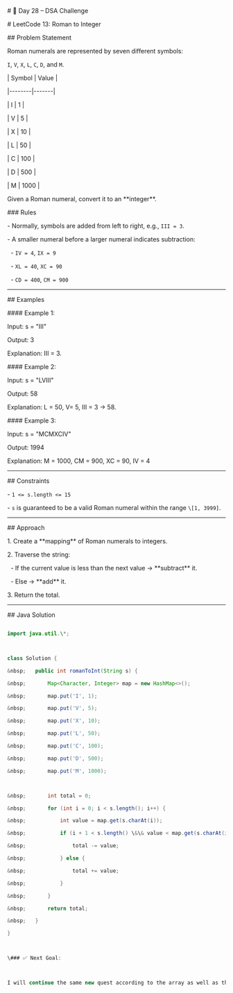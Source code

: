 \# 🚀 Day 28 – DSA Challenge



\# LeetCode 13: Roman to Integer



\## Problem Statement

Roman numerals are represented by seven different symbols:  

`I`, `V`, `X`, `L`, `C`, `D`, and `M`.



| Symbol | Value |

|--------|-------|

| I      | 1     |

| V      | 5     |

| X      | 10    |

| L      | 50    |

| C      | 100   |

| D      | 500   |

| M      | 1000  |



Given a Roman numeral, convert it to an \*\*integer\*\*.



\### Rules

\- Normally, symbols are added from left to right, e.g., `III = 3`.

\- A smaller numeral before a larger numeral indicates subtraction:  

&nbsp; - `IV = 4`, `IX = 9`  

&nbsp; - `XL = 40`, `XC = 90`  

&nbsp; - `CD = 400`, `CM = 900`



---



\## Examples



\#### Example 1:

Input: s = "III"

Output: 3

Explanation: III = 3.





\#### Example 2:

Input: s = "LVIII"

Output: 58

Explanation: L = 50, V= 5, III = 3 → 58.





\#### Example 3:

Input: s = "MCMXCIV"

Output: 1994

Explanation: M = 1000, CM = 900, XC = 90, IV = 4





---



\## Constraints

\- `1 <= s.length <= 15`

\- `s` is guaranteed to be a valid Roman numeral within the range `\[1, 3999]`.



---



\## Approach

1\. Create a \*\*mapping\*\* of Roman numerals to integers.

2\. Traverse the string:

&nbsp;  - If the current value is less than the next value → \*\*subtract\*\* it.

&nbsp;  - Else → \*\*add\*\* it.

3\. Return the total.



---



\## Java Solution

```java

import java.util.\*;



class Solution {

&nbsp;   public int romanToInt(String s) {

&nbsp;       Map<Character, Integer> map = new HashMap<>();

&nbsp;       map.put('I', 1);

&nbsp;       map.put('V', 5);

&nbsp;       map.put('X', 10);

&nbsp;       map.put('L', 50);

&nbsp;       map.put('C', 100);

&nbsp;       map.put('D', 500);

&nbsp;       map.put('M', 1000);



&nbsp;       int total = 0;

&nbsp;       for (int i = 0; i < s.length(); i++) {

&nbsp;           int value = map.get(s.charAt(i));

&nbsp;           if (i + 1 < s.length() \&\& value < map.get(s.charAt(i + 1))) {

&nbsp;               total -= value;

&nbsp;           } else {

&nbsp;               total += value;

&nbsp;           }

&nbsp;       }

&nbsp;       return total;

&nbsp;   }

}



\### ✅ Next Goal:



I will continue the same new quest according to the array as well as the string

